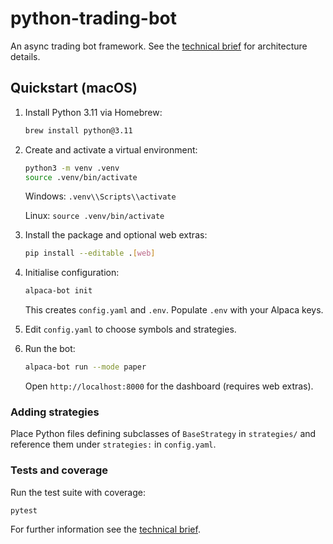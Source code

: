 # python-trading-bot

An async trading bot framework. See the [technical brief](docs/TECHNICAL_BRIEF.md) for architecture details.

## Quickstart (macOS)

1. Install Python 3.11 via Homebrew:

   ```bash
   brew install python@3.11
   ```

2. Create and activate a virtual environment:

   ```bash
   python3 -m venv .venv
   source .venv/bin/activate
   ```

   Windows: `.venv\\Scripts\\activate`
   
   Linux: `source .venv/bin/activate`

3. Install the package and optional web extras:

   ```bash
   pip install --editable .[web]
   ```

4. Initialise configuration:

   ```bash
   alpaca-bot init
   ```

   This creates `config.yaml` and `.env`. Populate `.env` with your Alpaca keys.

5. Edit `config.yaml` to choose symbols and strategies.

6. Run the bot:

   ```bash
   alpaca-bot run --mode paper
   ```

   Open `http://localhost:8000` for the dashboard (requires web extras).

### Adding strategies

Place Python files defining subclasses of `BaseStrategy` in `strategies/` and reference them under `strategies:` in `config.yaml`.

### Tests and coverage

Run the test suite with coverage:

```bash
pytest
```

For further information see the [technical brief](docs/TECHNICAL_BRIEF.md).
